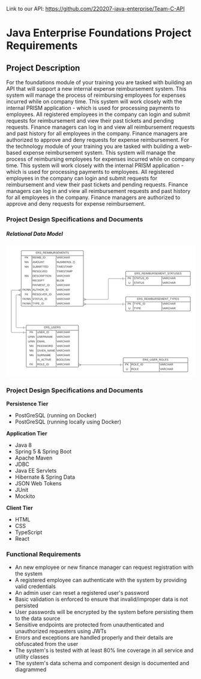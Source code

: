 Link to our API: https://github.com/220207-java-enterprise/Team-C-API

# Java Enterprise Foundations Project Requirements



## Project Description

For the foundations module of your training you are tasked with building an API that will support a new internal expense reimbursement system. This system will manage the process of reimbursing employees for expenses incurred while on company time. This system will work closely with the internal PRISM application - which is used for processing payments to employees. All registered employees in the company can login and submit requests for reimbursement and view their past tickets and pending requests. Finance managers can log in and view all reimbursement requests and past history for all employees in the company. Finance managers are authorized to approve and deny requests for expense reimbursement.
For the technology module of your training you are tasked with building a web-based expense reimbursement system. This system will manage the process of reimbursing employees for expenses incurred while on company time. This system will work closely with the internal PRISM application - which is used for processing payments to employees. All registered employees in the company can login and submit requests for reimbursement and view their past tickets and pending requests. Finance managers can log in and view all reimbursement requests and past history for all employees in the company. Finance managers are authorized to approve and deny requests for expense reimbursement.

### Project Design Specifications and Documents

##### Relational Data Model
![Relational Model](https://github.com/220207-java-enterprise/assignments/blob/main/foundations-project/imgs/ERS%20Relational%20Model.png)

### Project Design Specifications and Documents

**Persistence Tier**
- PostGreSQL (running on Docker)
- PostGreSQL (running locally using Docker)

**Application Tier**
- Java 8
- Spring 5 & Spring Boot
- Apache Maven
- JDBC
- Java EE Servlets
- Hibernate & Spring Data
- JSON Web Tokens
- JUnit
- Mockito

**Client Tier**
- HTML
- CSS
- TypeScript
- React

### Functional Requirements

- An new employee or new finance manager can request registration with the system
- A registered employee can authenticate with the system by providing valid credentials
- An admin user can reset a registered user's password
- Basic validation is enforced to ensure that invalid/improper data is not persisted
- User passwords will be encrypted by the system before persisting them to the data source
- Sensitive endpoints are protected from unauthenticated and unauthorized requesters using JWTs
- Errors and exceptions are handled properly and their details are obfuscated from the user
- The system's is tested with at least 80% line coverage in all service and utility classes
- The system's data schema and component design is documented and diagrammed 
